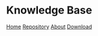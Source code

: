 # Knowledge Base

[Home](index.md)
[Repository](repository.md)
[About](about.md)
[Download](download.md)